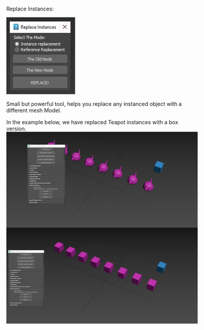 Replace Instances:

![](ReplaceInstances.JPG)

Small but powerful tool, helps you replace any instanced object with a different mesh Model.


In the example below, we have replaced Teapot instances with a box version.
![](ReplaceInstancesBoxes.JPG)
